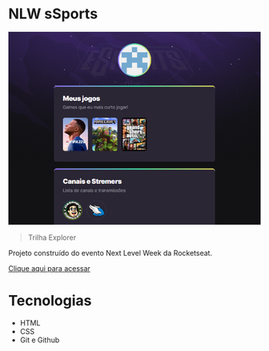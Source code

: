 # NLW sSports

![preview](./.github/preview.png)

> Trilha Explorer

Projeto construído do evento Next Level Week da Rocketseat.

[Clique aqui para acessar](https://lucas-p00.github.io/Maratona-NLW-Explorer)

# Tecnologias

- HTML
- CSS
- Git e Github
